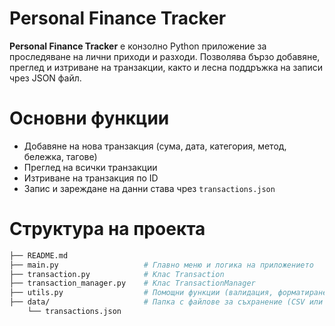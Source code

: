 # Personal Finance Tracker

**Personal Finance Tracker** е конзолно Python приложение за проследяване на лични приходи и разходи. Позволява бързо добавяне, преглед и изтриване на транзакции, както и лесна поддръжка на записи чрез JSON файл.

# Основни функции

- Добавяне на нова транзакция (сума, дата, категория, метод, бележка, тагове)
- Преглед на всички транзакции
- Изтриване на транзакция по ID
- Запис и зареждане на данни става чрез `transactions.json`

# Структура на проекта

```sh
├── README.md
├── main.py                   # Главно меню и логика на приложението
├── transaction.py            # Клас Transaction
├── transaction_manager.py    # Клас TransactionManager
├── utils.py                  # Помощни функции (валидация, форматиране)
├── data/                     # Папка с файлове за съхранение (CSV или JSON)
    └── transactions.json
```

